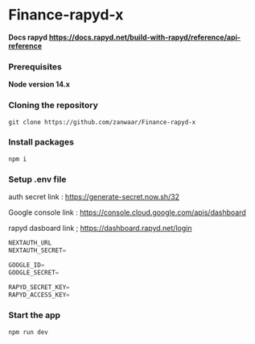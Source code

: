 # Finance-rapyd-x

**Docs rapyd https://docs.rapyd.net/build-with-rapyd/reference/api-reference**

### Prerequisites

**Node version 14.x**

### Cloning the repository

```shell
git clone https://github.com/zanwaar/Finance-rapyd-x
```

### Install packages

```shell
npm i
```

### Setup .env file
auth secret link : https://generate-secret.now.sh/32

Google console link :
https://console.cloud.google.com/apis/dashboard

rapyd dasboard link ; https://dashboard.rapyd.net/login


```js
NEXTAUTH_URL
NEXTAUTH_SECRET=

GOOGLE_ID=
GOOGLE_SECRET=

RAPYD_SECRET_KEY=
RAPYD_ACCESS_KEY=

```

### Start the app

```shell
npm run dev
```
